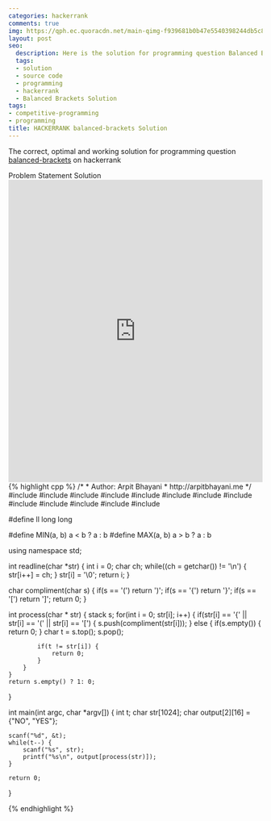 ```yaml
---
categories: hackerrank
comments: true
img: https://qph.ec.quoracdn.net/main-qimg-f939681b0b47e5540398244db5c8966f?convert_to_webp=true
layout: post
seo:
  description: Here is the solution for programming question Balanced Brackets on hackerrank
  tags:
  - solution
  - source code
  - programming
  - hackerrank
  - Balanced Brackets Solution
tags:
- competitive-programming
- programming
title: HACKERRANK balanced-brackets Solution
---
```

The correct, optimal and working solution for programming question [balanced-brackets](https://www.hackerrank.com/challenges/balanced-brackets) on hackerrank

<div class="ui secondary pointing large menu">
  <a class="grey item" data-tab="problem-statement">
    Problem Statement
  </a>
  <a class="active item grey" data-tab="solution">
    Solution
  </a>
</div>
<div class="ui bottom attached tab" data-tab="problem-statement">
    <iframe src="https://www.hackerrank.com/challenges/balanced-brackets" width="100%" height="600px" style="overflow: scroll; border: none;"></iframe>
</div>
<div class="ui bottom attached active tab" data-tab="solution">
{% highlight cpp %}
/*
 *  Author: Arpit Bhayani
 *  http://arpitbhayani.me
 */
#include <cmath>
#include <cstdio>
#include <cstdlib>
#include <climits>
#include <deque>
#include <iostream>
#include <list>
#include <limits>
#include <map>
#include <queue>
#include <set>
#include <stack>
#include <vector>

#define ll long long

#define MIN(a, b) a < b ? a : b
#define MAX(a, b) a > b ? a : b

using namespace std;

int readline(char *str) {
    int i = 0;
    char ch;
    while((ch = getchar()) != '\n') {
        str[i++] = ch;
    }
    str[i] = '\0';
    return i;
}

char compliment(char s) {
    if(s == '(') return ')';
    if(s == '{') return '}';
    if(s == '[') return ']';
    return 0;
}

int process(char * str) {
    stack<char> s;
    for(int i = 0; str[i]; i++) {
        if(str[i] == '{' || str[i] == '(' || str[i] == '[') {
            s.push(compliment(str[i]));
        }
        else {
            if(s.empty()) {
                return 0;
            }
            char t = s.top();
            s.pop();

            if(t != str[i]) {
                return 0;
            }
        }
    }
    return s.empty() ? 1: 0;
}

int main(int argc, char *argv[]) {
    int t;
    char str[1024];
    char output[2][16] = {"NO", "YES"};

    scanf("%d", &t);
    while(t--) {
        scanf("%s", str);
        printf("%s\n", output[process(str)]);
    }

    return 0;
}

{% endhighlight %}
</div>
